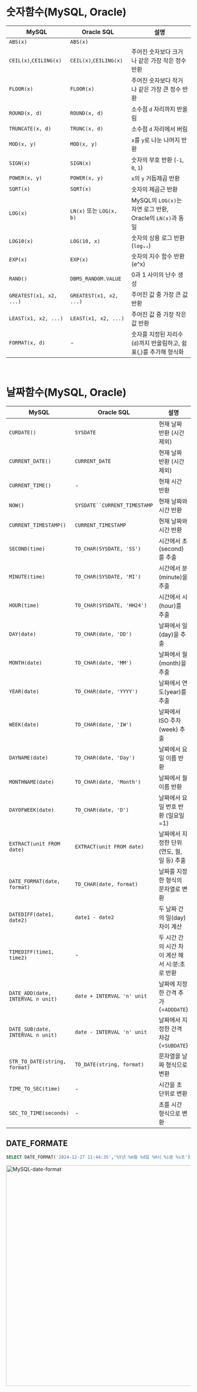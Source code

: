 # 숫자함수(MySQL, Oracle)
| **MySQL**          | **Oracle SQL**       | **설명**                                                                 |
|--------------------------|---------------------------|--------------------------------------------------------------------------|
| `ABS(x)`                | `ABS(x)`                 |                                                       |
| `CEIL(x)`,`CEILING(x)` | `CEIL(x)`,`CEILING(x)` | 주어진 숫자보다 크거나 같은 가장 작은 정수 반환                          |
| `FLOOR(x)`              | `FLOOR(x)`               | 주어진 숫자보다 작거나 같은 가장 큰 정수 반환                            |
| `ROUND(x, d)`           | `ROUND(x, d)`            | 소수점 `d` 자리까지 반올림                                              |
| `TRUNCATE(x, d)`        | `TRUNC(x, d)`            | 소수점 `d` 자리에서 버림          |
| `MOD(x, y)`             | `MOD(x, y)`              | `x`를 `y`로 나눈 나머지 반환                                            |
| `SIGN(x)`               | `SIGN(x)`                | 숫자의 부호 반환 (`-1`, `0`, `1`)                                       |
| `POWER(x, y)`           | `POWER(x, y)`            | `x`의 `y` 거듭제곱 반환                                                 |
| `SQRT(x)`               | `SQRT(x)`                | 숫자의 제곱근 반환                                                      |
| `LOG(x)`                | `LN(x)` 또는 `LOG(x, b)` | MySQL의 `LOG(x)`는 자연 로그 반환, Oracle의 `LN(x)`과 동일              |
| `LOG10(x)`              | `LOG(10, x)`             | 숫자의 상용 로그 반환 (`log₁₀`)                                         |
| `EXP(x)`                | `EXP(x)`                 | 숫자의 지수 함수 반환 (e^x)                                              |
| `RAND()`                | `DBMS_RANDOM.VALUE`      | 0과 1 사이의 난수 생성                                                  |
| `GREATEST(x1, x2, ...)` | `GREATEST(x1, x2, ...)`  | 주어진 값 중 가장 큰 값 반환                                            |
| `LEAST(x1, x2, ...)`    | `LEAST(x1, x2, ...)`     | 주어진 값 중 가장 작은 값 반환                                          |
| `FORMAT(x, d)`          | -                        | 숫자를 지정된 자리수(`d`)까지 반올림하고, 쉼표(,)를 추가해 형식화        |

&nbsp;

# 날짜함수(MySQL, Oracle)
| **MySQL**                | **Oracle SQL**           | **설명**                                                                 |
|--------------------------------|-------------------------------|---------------------------------------------------------------------------|
| `CURDATE()`                   | `SYSDATE`                    | 현재 날짜 반환 (시간 제외)                                                |
| `CURRENT_DATE()`              | `CURRENT_DATE`               | 현재 날짜 반환 (시간 제외)                                                |
| `CURRENT_TIME()`              | -                            | 현재 시간 반환                                                         |
| `NOW()`                       | `SYSDATE``CURRENT_TIMESTAMP` | 현재 날짜와 시간 반환                                                     |
| `CURRENT_TIMESTAMP()`         | `CURRENT_TIMESTAMP`          | 현재 날짜와 시간 반환                                                     |
| `SECOND(time)`                | `TO_CHAR(SYSDATE, 'SS')`     | 시간에서 초(second)를 추출                                                  |
| `MINUTE(time)`                | `TO_CHAR(SYSDATE, 'MI')`     | 시간에서 분(minute)을 추출                                                  |
| `HOUR(time)`                  | `TO_CHAR(SYSDATE, 'HH24')`     | 시간에서 시(hour)를 추출                                                  |
| `DAY(date)`                   | `TO_CHAR(date, 'DD')`        | 날짜에서 일(day)을 추출                                                  |
| `MONTH(date)`                 | `TO_CHAR(date, 'MM')`        | 날짜에서 월(month)을 추출                                                |
| `YEAR(date)`                  | `TO_CHAR(date, 'YYYY')`      | 날짜에서 연도(year)를 추출                                               |
| `WEEK(date)`                  | `TO_CHAR(date, 'IW')`        | 날짜에서 ISO 주차(week) 추출                                             |
| `DAYNAME(date)`               | `TO_CHAR(date, 'Day')`       | 날짜에서 요일 이름 반환                                                  |
| `MONTHNAME(date)`             | `TO_CHAR(date, 'Month')`     | 날짜에서 월 이름 반환                                                    |
| `DAYOFWEEK(date)`             | `TO_CHAR(date, 'D')`         | 날짜에서 요일 번호 반환 (일요일=1)                                     |
| `EXTRACT(unit FROM date)`     | `EXTRACT(unit FROM date)`    | 날짜에서 지정한 단위 (연도, 월, 일 등) 추출                              |
| `DATE_FORMAT(date, format)`   | `TO_CHAR(date, format)`      | 날짜를 지정한 형식의 문자열로 변환                                        |
| `DATEDIFF(date1, date2)`      | `date1 - date2`              | 두 날짜 간의 일(day) 차이 계산                                            |
| `TIMEDIFF(time1, time2)`      | -                            | 두 시간 간의 시간 차이 계산 해서 시:분:초로 반환                                             |
| `DATE_ADD(date, INTERVAL n unit)` | `date + INTERVAL 'n' unit`   | 날짜에 지정한 간격 추가(=`ADDDATE`)                                        |
| `DATE_SUB(date, INTERVAL n unit)` | `date - INTERVAL 'n' unit`   | 날짜에서 지정한 간격 차감(=`SUBDATE`)                                       |
| `STR_TO_DATE(string, format)` | `TO_DATE(string, format)`    | 문자열을 날짜 형식으로 변환                                               |
| `TIME_TO_SEC(time)`           | -                            | 시간을 초 단위로 변환                                       |
| `SEC_TO_TIME(seconds)`        | -                            | 초를 시간 형식으로 변환                                     |

## DATE_FORMATE
```sql
SELECT DATE_FORMAT('2024-12-27 11:44:35','%Y년 %m월 %d일 %H시 %i분 %s초');
```
<img src="https://github.com/goguma999/TIL/blob/main/images/mysql-date-format.png" alt="MySQL-date-format" width="600">


